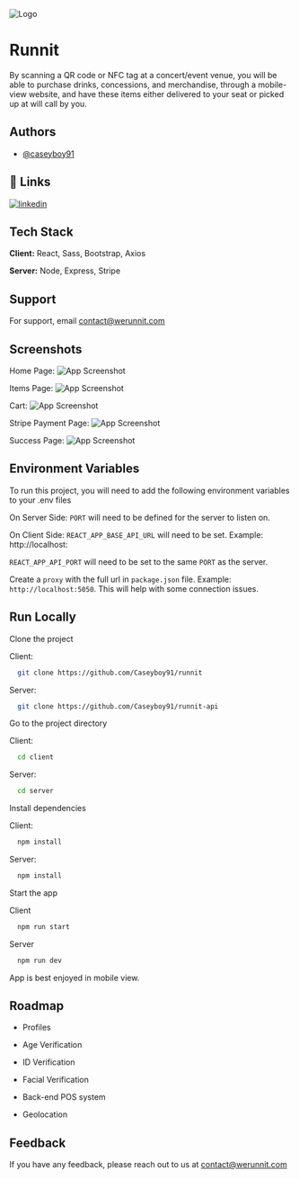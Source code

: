 ![Logo](https://i.imgur.com/1azMvM6.png)

# Runnit

By scanning a QR code or NFC tag at a concert/event venue, you will be able to purchase drinks, concessions, and merchandise, through a mobile-view website, and have these items either delivered to your seat or picked up at will call by you.

## Authors

- [@caseyboy91](https://github.com/Caseyboy91)

## 🔗 Links

[![linkedin](https://img.shields.io/badge/linkedin-0A66C2?style=for-the-badge&logo=linkedin&logoColor=white)](https://www.linkedin.com/in/caseydavis91/)

## Tech Stack

**Client:** React, Sass, Bootstrap, Axios

**Server:** Node, Express, Stripe

## Support

For support, email contact@werunnit.com

## Screenshots

Home Page:
![App Screenshot](https://i.imgur.com/CgqhCdt.jpg)

Items Page:
![App Screenshot](https://i.imgur.com/IrgWBve.jpg)

Cart:
![App Screenshot](https://i.imgur.com/evqalfM.jpg)

Stripe Payment Page:
![App Screenshot](https://i.imgur.com/m2rHH4u.jpg)

Success Page:
![App Screenshot](https://i.imgur.com/4RoEFAT.jpg)

## Environment Variables

To run this project, you will need to add the following environment variables to your .env files

On Server Side:
`PORT` will need to be defined for the server to listen on.

On Client Side:
`REACT_APP_BASE_API_URL` will need to be set. Example: http://localhost:

`REACT_APP_API_PORT` will need to be set to the same `PORT` as the server.

Create a `proxy` with the full url in `package.json` file.
Example: `http://localhost:5050`. This will help with some connection issues.

## Run Locally

Clone the project

Client:

```bash
  git clone https://github.com/Caseyboy91/runnit
```

Server:

```bash
  git clone https://github.com/Caseyboy91/runnit-api
```

Go to the project directory

Client:

```bash
  cd client
```

Server:

```bash
  cd server
```

Install dependencies

Client:

```bash
  npm install
```

Server:

```bash
  npm install
```

Start the app

Client

```bash
  npm run start
```

Server

```bash
  npm run dev
```

App is best enjoyed in mobile view.

## Roadmap

- Profiles

- Age Verification

- ID Verification

- Facial Verification

- Back-end POS system

- Geolocation

## Feedback

If you have any feedback, please reach out to us at contact@werunnit.com
